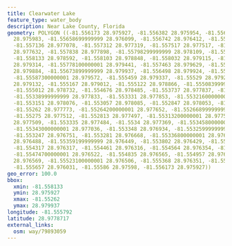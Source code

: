 ```yaml
---
title: Clearwater Lake
feature_type: water_body
description: Near Lake County, Florida
geometry: POLYGON ((-81.556173 28.975927, -81.556382 28.975954, -81.55651400000001
  28.975983, -81.55658699999999 28.976099, -81.556742 28.976412, -81.556969 28.976823,
  -81.557136 28.977078, -81.557312 28.977319, -81.557517 28.977517, -81.55761699999999
  28.977632, -81.557838 28.977898, -81.55798299999999 28.978109, -81.558065 28.978306,
  -81.558133 28.978592, -81.558103 28.978848, -81.558032 28.979115, -81.55793300000001
  28.979314, -81.55778100000001 28.979441, -81.557463 28.979629, -81.55694800000001
  28.979884, -81.55673899999999 28.979937, -81.556498 28.979924, -81.556325 28.979857,
  -81.55587300000001 28.979572, -81.555459 28.979337, -81.55529 28.979209, -81.555211
  28.979132, -81.555167 28.979012, -81.555122 28.978866, -81.55508399999999 28.978783,
  -81.555012 28.978732, -81.554676 28.978485, -81.553737 28.977837, -81.553578 28.977814,
  -81.55338999999999 28.977833, -81.553331 28.977853, -81.55321600000001 28.978038,
  -81.553151 28.978076, -81.553057 28.978085, -81.552847 28.978053, -81.552693 28.977919,
  -81.55262 28.977773, -81.55264200000001 28.977652, -81.55266899999999 28.97757,
  -81.55275 28.977512, -81.552813 28.977497, -81.55313200000001 28.977521, -81.553273
  28.977509, -81.553335 28.977484, -81.5534 28.977369, -81.55345800000001 28.977145,
  -81.55343000000001 28.977036, -81.553348 28.976934, -81.55325999999999 28.976827,
  -81.553247 28.976751, -81.553281 28.976668, -81.55336800000001 28.976566, -81.553489
  28.976488, -81.55359199999999 28.976449, -81.553802 28.976429, -81.554086 28.97637,
  -81.554317 28.976317, -81.554461 28.976316, -81.554564 28.976354, -81.554652 28.976426,
  -81.55474700000001 28.976522, -81.554835 28.976565, -81.554957 28.976584, -81.55511
  28.976569, -81.55523100000001 28.976506, -81.555368 28.976351, -81.555514 28.976142,
  -81.555657 28.976031, -81.55586 28.97598, -81.556173 28.975927))
geo_error: 100.0
bbox:
  xmin: -81.558133
  ymin: 28.975927
  xmax: -81.55262
  ymax: 28.979937
longitude: -81.555792
latitude: 28.9778717
external_links:
  osm: way/79893059
---
```

